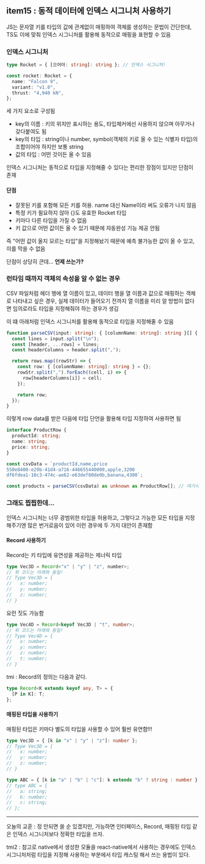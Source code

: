 ## item15 : 동적 데이터에 인덱스 시그니처 사용하기

JS는 문자열 키를 타입의 값에 관계없이 매핑하여 객체를 생성하는 문법이 간단한데, TS도 이에 맞춰 인덱스 시그니처를 활용해 동적으로 매핑을 표현할 수 있음

### 인덱스 시그니처

```ts
type Rocket = { [으어아: string]: string }; // 인덱스 시그니처!

const rocket: Rocket = {
  name: "Falcon 9",
  variant: "v1.0",
  thrust: "4,940 kN",
};
```

세 가지 요소로 구성됨

- key의 이름 : 키의 위치만 표시하는 용도, 타입체커에선 사용하지 않으며 아무거나 갖다붙여도 됨
- key의 타입 : string이나 number, symbol(객체의 키로 올 수 있는 식별자 타입)의 조합이어야 하지만 보통 string
- 값의 타입 : 어떤 것이든 올 수 있음

인덱스 시그니처는 동적으로 타입을 지정해줄 수 있다는 편리한 장점이 있지만 단점이 존재

#### 단점

- 잘못된 키를 포함해 모든 키를 허용. name 대신 Name이라 써도 오류가 나지 않음
- 특정 키가 필요하지 않아 {}도 유효한 Rocket 타입
- 키마다 다른 타입을 가질 수 없음
- 키 값으로 어떤 값이든 올 수 있기 때문에 자동완성 기능 제공 안됨

즉 "어떤 값이 올지 모르는 타입"을 지정해놨기 때문에 예측 불가능한 값이 올 수 있고, 이를 막을 수 없음

단점이 상당히 큰데... **언제 쓰는가?**

### 런타임 때까지 객체의 속성을 알 수 없는 경우

CSV 파일처럼 헤더 행에 열 이름이 있고, 데이터 행을 열 이름과 값으로 매핑하는 객체로 나타내고 싶은 경우, 실제 데이터가 들어오기 전까지 열 이름을 미리 알 방법이 없다면 임의로라도 타입을 지정해줘야 하는 경우가 생김

이 떄 아래처럼 인덱스 시그니처를 활용해 동적으로 타입을 지정해줄 수 있음

```ts
function parseCSV(input: string): { [columnName: string]: string }[] {
  const lines = input.split("\n");
  const [header, ...rows] = lines;
  const headerColumns = header.split(",");

  return rows.map((rowStr) => {
    const row: { [columnName: string]: string } = {};
    rowStr.split(",").forEach((cell, i) => {
      row[headerColumns[i]] = cell;
    });

    return row;
  });
}
```

이렇게 row data를 받은 다음에 타입 단언을 활용해 타입 지정하여 사용하면 됨

```ts
interface ProductRow {
  productId: string;
  name: string;
  price: string;
}

const csvData = `productId,name,price
550e8400-e29b-41d4-a716-446655440000,apple,3200
df6fdea1-10c3-474c-ae62-e63def80de0b,banana,4300`;

const products = parseCSV(csvData) as unknown as ProductRow[]; // 여기서 unknown 안쓰면 타입체커 에러
```

### 그래도 찝찝한데...

인덱스 시그니처는 너무 광범위한 타입을 허용하고, 그렇다고 가능한 모든 타입을 지정해주기엔 많은 번거로음이 있어 이런 경우에 두 가지 대안이 존재함

#### Record 사용하기

Record는 키 타입에 유연성을 제공하는 제너릭 타입

```ts
type Vec3D = Record<"x" | "y" | "z", number>;
// 위 코드는 아래와 동일!
// Type Vec3D = {
//   x: number;
//   y: number;
//   z: number;
// }
```

요런 짓도 가능함

```ts
type Vec4D = Record<keyof Vec3D | "t", number>;
// 위 코드는 아래와 동일!
// Type Vec4D = {
//   x: number;
//   y: number;
//   z: number;
//   t: number;
// }
```

tmi : Record의 정의는 다음과 같다.

```ts
type Record<K extends keyof any, T> = {
  [P in K]: T;
};
```

#### 매핑된 타입을 사용하기

매핑된 타입은 키마다 별도의 타입을 사용할 수 있어 훨씬 유연함!!!

```ts
type Vec3D = { [k in "x" | "y" | "z"]: number };
// Type Vec3D = {
//   x: number;
//   y: number;
//   z: number;
// }

type ABC = { [k in "a" | "b" | "c"]: k extends "b" ? string : number };
// type ABC = {
//   a: string;
//   b: number;
//   c: string;
// };
```

<hr>
오늘의 교훈 : 정 안되면 쓸 순 있겠지만, 가능하면 인터페이스, Record, 매핑된 타입 같은 인덱스 시그니처보다 정확한 타입을 쓰자.

tmi2 : 참고로 native에서 생성한 모듈을 react-native에서 사용하는 경우에도 인덱스 시그니처처럼 타입을 지정해 사용하는 부분에서 타입 캐스팅 해서 쓰는 용법이 있다.
